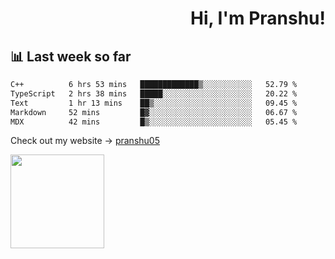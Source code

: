 <div align="right" >
   
   <H1>Hi, I'm Pranshu!</H1>

</div>

## 📊 Last week so far
<!--START_SECTION:waka-->

```txt
C++          6 hrs 53 mins   █████████████▒░░░░░░░░░░░   52.79 %
TypeScript   2 hrs 38 mins   █████░░░░░░░░░░░░░░░░░░░░   20.22 %
Text         1 hr 13 mins    ██▒░░░░░░░░░░░░░░░░░░░░░░   09.45 %
Markdown     52 mins         █▓░░░░░░░░░░░░░░░░░░░░░░░   06.67 %
MDX          42 mins         █▒░░░░░░░░░░░░░░░░░░░░░░░   05.45 %
```

<!--END_SECTION:waka-->

Check out my website -> [pranshu05](https://pranshu05.vercel.app)

<img align="left" width="150" src="https://user-images.githubusercontent.com/70943732/209951571-93b7afe5-f523-4683-b725-5d94b287e94e.png">

